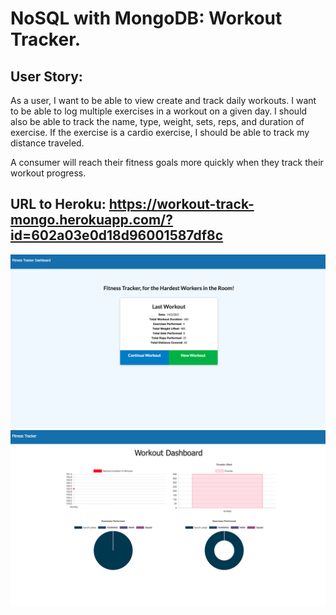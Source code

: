 # NoSQL with MongoDB: Workout Tracker.

## User Story:

As a user, I want to be able to view create and track daily workouts. I want to be able to log multiple exercises in a workout on a given day. I should also be able to track the name, type, weight, sets, reps, and duration of exercise. If the exercise is a cardio exercise, I should be able to track my distance traveled.

A consumer will reach their fitness goals more quickly when they track their workout progress.

## URL to Heroku: https://workout-track-mongo.herokuapp.com/?id=602a03e0d18d96001587df8c

![Workout Tracker](./image1.png)
![Workout Tracker](./image2.png)
